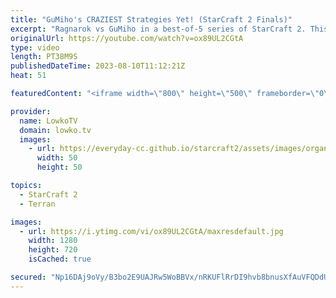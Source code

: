 ```yaml
---
title: "GuMiho's CRAZIEST Strategies Yet! (StarCraft 2 Finals)"
excerpt: "Ragnarok vs GuMiho in a best-of-5 series of StarCraft 2. This series is the finals of the Korean StarCraft League 22 (the KSL). In these SC2 games GuMiho decides to go for some of the craziest build orders I've seen the man play ever. One base Battlecruisers, two base Thor and of course loads of proxy"
originalUrl: https://youtube.com/watch?v=ox89UL2CGtA
type: video
length: PT38M9S
publishedDateTime: 2023-08-10T11:12:21Z
heat: 51

featuredContent: "<iframe width=\"800\" height=\"500\" frameborder=\"0\" src=\"https://www.youtube.com/embed/ox89UL2CGtA\" allow=\"accelerometer; autoplay; encrypted-media; gyroscope; picture-in-picture\" allowfullscreen></iframe>"

provider:
  name: LowkoTV
  domain: lowko.tv
  images:
    - url: https://everyday-cc.github.io/starcraft2/assets/images/organizations/lowko.tv-50x50.jpg
      width: 50
      height: 50

topics:
  - StarCraft 2
  - Terran

images:
  - url: https://i.ytimg.com/vi/ox89UL2CGtA/maxresdefault.jpg
    width: 1280
    height: 720
    isCached: true

secured: "Np16DAj9oVy/B3bo2E9UAJRw5WoBBVx/nRKUFlRrDI9hvb8bnusXfAuVFQDdUlS9Yu7P+BNPGL9+lvEUPbpUWeKr52Nt5PoNlvSrhfo1rBnJCZNRP1bBFOqGI/uJEcyptm28O9au/7Asgk77ck0NNVJSO/4AO98k/dPBbPbCMCf/Yyo8CMjvWZFnN4ac84scXGfQL/RZlH1pQMOjUpJuK2nXtEeL/Qa/9had40bxLpiInWLd07iU+p0BEhPYRxz5yn8bkZX161AoBq4cPoaWlhPdLEwVNYlxSXdcGxNSWYGnWrfLSdi5gx/CEKQYh52njHOlwsRTpQaI974bYTnvJMnmyBz2JhTiMh9K8ZbBNxHZwCH+wJ0w8dNWBoZKPw+x1/ZM8uY0dgtrsULWyPzqnQCShhdLuLtFmhhdNTL2vJ8zkCiAzrdvRgkTFwYTcwGV;qNUXyFAg6SAUXCEvbHuFwQ=="
---
```



